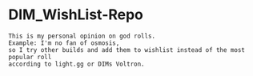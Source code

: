 # DIM_WishList-Repo
    This is my personal opinion on god rolls.
    Example: I'm no fan of osmosis, 
    so I try other builds and add them to wishlist instead of the most popular roll
    according to light.gg or DIMs Voltron.
